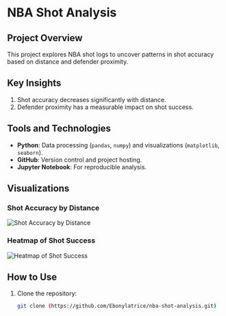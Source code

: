 # NBA Shot Analysis

## Project Overview
This project explores NBA shot logs to uncover patterns in shot accuracy based on distance and defender proximity.

## Key Insights
1. Shot accuracy decreases significantly with distance.
2. Defender proximity has a measurable impact on shot success.

## Tools and Technologies
- **Python**: Data processing (`pandas`, `numpy`) and visualizations (`matplotlib`, `seaborn`).
- **GitHub**: Version control and project hosting.
- **Jupyter Notebook**: For reproducible analysis.

## Visualizations
### Shot Accuracy by Distance
![Shot Accuracy by Distance](visualizations/shot_accuracy_by_distance.png)

### Heatmap of Shot Success
![Heatmap of Shot Success](visualizations/shot_success_heatmap.png)

## How to Use
1. Clone the repository:
   ```bash
   git clone (https://github.com/Ebonylatrice/nba-shot-analysis.git)

